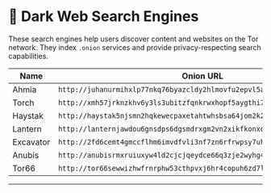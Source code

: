 # 🔎 Dark Web Search Engines

These search engines help users discover content and websites on the Tor network. They index `.onion` services and provide privacy-respecting search capabilities.

| Name           | Onion URL                                     |
|----------------|-----------------------------------------------|
| Ahmia | `http://juhanurmihxlp77nkq76byazcldy2hlmovfu2epvl5ankdibsot4csyd.onion/` |
| Torch | `http://xmh57jrknzkhv6y3ls3ubitzfqnkrwxhopf5aygthi7d6rplyvk3noyd.onion/` |
| Haystak | `http://haystak5njsmn2hqkewecpaxetahtwhsbsa64jom2k22z5afxhnpxfid.onion/` |
| Lantern | `http://lanternjawdou6gnsdps6dgsmdrxgm2vn2xikfkonxosi3yoxna33oid.onion/` |
| Excavator | `http://2fd6cemt4gmccflhm6imvdfvli3nf7zn6rfrwpsy7uhxrgbypvwf5fad.onion/` |
| Anubis | `http://anubisrmxruiuxyw4ld2cjcjqeydce66q3zje2wyhg4wmdirjdbg3lqd.onion/` |
| Tor66 | `http://tor66sewwizhwfrnrphw53cthpvxj6hr4copuh6zd7lgkoo3cqcmj7yd.onion/` |

---

